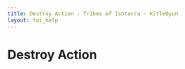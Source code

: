 ```yaml
---
title: Destroy Action - Tribes of Isoterra - KitleOyun
layout: toi_help
---
```


<h1 class="h1">Destroy Action</h1>
